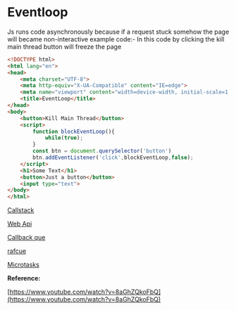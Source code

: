 # Eventloop

Js runs code asynchronously because if a request stuck somehow the page will became non-interactive example code:- In this code by clicking the kill main thread button will freeze the page

```html
<!DOCTYPE html>
<html lang="en">
<head>
    <meta charset="UTF-8">
    <meta http-equiv="X-UA-Compatible" content="IE=edge">
    <meta name="viewport" content="width=device-width, initial-scale=1.0">
    <title>EventLoop</title>
</head>
<body>
    <button>Kill Main Thread</button>
    <script>
        function blockEventLoop(){
            while(true);
        }
        const btn = document.querySelector('button')
        btn.addEventListener('click',blockEventLoop,false);
    </script>
    <h1>Some Text</h1>
    <button>Just a button</button>
    <input type="text">
</body>
</html>
```

[Callstack](Eventloop%20fe3a4d7d205a4d36a8743d61e348b479/Callstack%2079a5a7d7bd7641bc8baa9fe86ddf5ab7.md)

[Web Api](Eventloop%20fe3a4d7d205a4d36a8743d61e348b479/Web%20Api%20c505960483324c8599071b2c4d61e474.md)

[Callback que](Eventloop%20fe3a4d7d205a4d36a8743d61e348b479/Callback%20que%204ed37c489f0f4330be0865bacef6bdc0.md)

[rafcue](Eventloop%20fe3a4d7d205a4d36a8743d61e348b479/rafcue%20c2f8f732fe9c4c329b8f6f2056db6d1d.md)

[Microtasks](Eventloop%20fe3a4d7d205a4d36a8743d61e348b479/Microtasks%204ac82c9c274f4874860c761243cced88.md)

**Reference:**

[https://www.youtube.com/watch?v=8aGhZQkoFbQ](https://www.youtube.com/watch?v=8aGhZQkoFbQ)